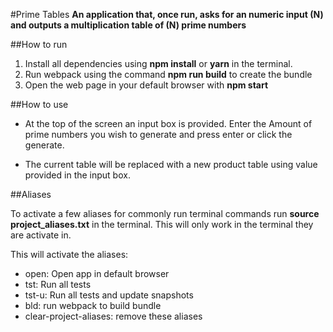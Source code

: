 #Prime Tables
**An application that, once run, asks for an numeric input (N) and outputs a multiplication table of (N) prime numbers**

##How to run

1. Install all dependencies using **npm install** or **yarn** in the terminal.
2. Run webpack using the command **npm run build** to create the bundle
3. Open the web page in your default browser with **npm start**

##How to use
* At the top of the screen an input box is provided. Enter the Amount of prime numbers you wish to generate and press enter or click the generate.

* The current table will be replaced with a new product table using value provided in the input box.

##Aliases

To activate a few aliases for commonly run terminal commands run **source project_aliases.txt** in the terminal. This will only work in the terminal they are activate in.

This will activate the aliases:
* open: Open app in default browser
* tst: Run all tests
* tst-u: Run all tests and update snapshots
* bld: run webpack to build bundle
* clear-project-aliases: remove these aliases
